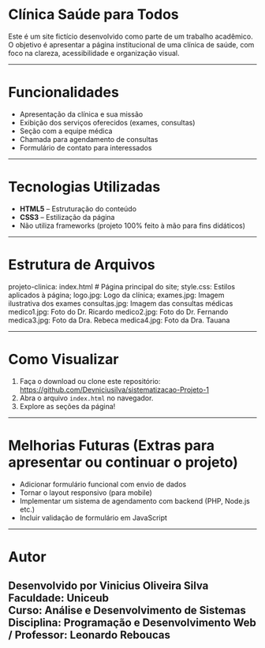 #  Clínica Saúde para Todos

Este é um site fictício desenvolvido como parte de um trabalho acadêmico. O objetivo é apresentar a página institucional de uma clínica de saúde, com foco na clareza, acessibilidade e organização visual.

---

# Funcionalidades

- Apresentação da clínica e sua missão
- Exibição dos serviços oferecidos (exames, consultas)
- Seção com a equipe médica
- Chamada para agendamento de consultas
- Formulário de contato para interessados

---

# Tecnologias Utilizadas

- **HTML5** – Estruturação do conteúdo
- **CSS3** – Estilização da página
- Não utiliza frameworks (projeto 100% feito à mão para fins didáticos)

---

# Estrutura de Arquivos
projeto-clinica: index.html # Página principal do site;
style.css: Estilos aplicados à página;
logo.jpg: Logo da clínica;
exames.jpg: Imagem ilustrativa dos exames
consultas.jpg: Imagem das consultas médicas
medico1.jpg: Foto do Dr. Ricardo
medico2.jpg: Foto do Dr. Fernando
medica3.jpg: Foto da Dra. Rebeca
medica4.jpg: Foto da Dra. Tauana

---

# Como Visualizar

1. Faça o download ou clone este repositório:
https://github.com/Devniciusilva/sistematizacao-Projeto-1
2. Abra o arquivo `index.html` no navegador.
3. Explore as seções da página!

---

# Melhorias Futuras (Extras para apresentar ou continuar o projeto)

- Adicionar formulário funcional com envio de dados
- Tornar o layout responsivo (para mobile)
- Implementar um sistema de agendamento com backend (PHP, Node.js etc.)
- Incluir validação de formulário em JavaScript

---

# Autor

Desenvolvido por **Vinicius Oliveira Silva**  
 Faculdade: **Uniceub**  
 Curso: **Análise e Desenvolvimento de Sistemas**  
 Disciplina: **Programação e Desenvolvimento Web** /
 Professor: **Leonardo Reboucas**
---



